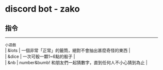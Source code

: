 discord bot - zako
===

## 指令
---

`小遊戲`  
| &lots | 一個非常「正常」的籤筒，絕對不會抽出甚麼奇怪的東西 |  
| &dice | 一次可骰一顆1~6點的骰子 |  
| &nb | number&bumb! 和朋友們一起猜數字，直到任何人不小心猜到為止 |  


